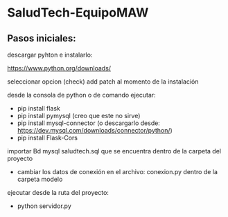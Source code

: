 # SaludTech-EquipoMAW

Pasos iniciales:
----------
descargar pyhton e instalarlo:

https://www.python.org/downloads/

seleccionar opcion (check) add patch al momento de la instalación

desde la consola de python o de comando ejecutar: 

+ pip install flask
+ pip install pymysql (creo que este no sirve)
+ pip install mysql-connector (o descargarlo desde: https://dev.mysql.com/downloads/connector/python/)
+ pip install Flask-Cors

importar Bd mysql saludtech.sql que se encuentra dentro de la carpeta del proyecto

+ cambiar los datos de conexión en el archivo: conexion.py dentro de la carpeta modelo

ejecutar desde la ruta del proyecto:

+ python servidor.py
